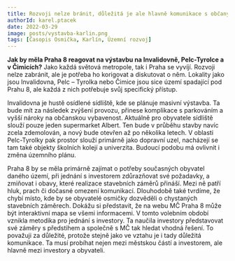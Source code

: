 ```yaml
---
title: Rozvoji nelze bránit, důležitá je ale hlavně komunikace s občany
authorId: karel.ptacek
date: 2022-03-29
image: posts/vystavba-karlin.png
tags: [Časopis Osmička, Karlín, Územní rozvoj]
---
```


**Jak by měla Praha 8 reagovat na výstavbu na Invalidovně, Pelc-Tyrolce a v Čimicích?** Jako každá světová metropole, tak i Praha se vyvíjí. Rozvoji nelze zabránit, ale je potřeba ho korigovat a diskutovat o něm. Lokality jako jsou Invalidovna, Pelc – Tyrolka nebo Čimice jsou sice území spadající pod Prahu 8, ale každá z nich potřebuje svůj specifický přístup.

Invalidovna je hustě osídlené sídliště, kde se plánuje masivní výstavba. Ta bude mít za následek zvýšení provozu, přinese komplikace s parkováním a vyšší nároky na občanskou vybavenost. Aktuálně pro obyvatele sídliště slouží pouze jeden supermarket Albert. Ten bude v průběhu stavby navíc zcela zdemolován, a nový bude otevřen až po několika letech. V oblasti Pelc-Tyrolky pak prostor slouží primárně jako dopravní uzel, nacházejí se tam také objekty školních kolejí a univerzita. Budoucí podobu má ovlivnit i změna územního plánu.

Praha 8 by se měla primárně zajímat o potřeby současných obyvatel daného území, při jednání s investorem zdůrazňovat své požadavky, a zmiňovat i obavy, které realizace stavebních záměrů přináší. Mezi ně patří hluk, prach či dočasné omezení komunikací. Dlouhodobě také tvrdíme, že chybí místo, kde by se obyvatelé osmičky dozvěděli o chystaných stavebních záměrech. Dokážu si představit, že na webu MČ Praha 8 může být interaktivní mapa se všemi informacemi. 
V tomto volebním období vznikla metodika pro jednání s investory. Ta naučila investory představovat své záměry s předstihem a společně s MČ tak hledat vhodná řešení. To považuji za důležité, protože stejně jako ve vztahu je i tady důležitá komunikace. Ta musí probíhat nejen mezi městskou částí a investorem, ale hlavně mezi investory a obyvateli. 

